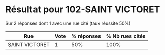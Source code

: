 # Résultat pour 102-SAINT VICTORET

Sur 2 réponses dont 1 avec une rue cité (taux réussite 50%)

| Rue | Vote | % réponses | % Nb rues cités|
|-----|------|------------|----------------|
| SAINT VICTORET | 1 | 50% | 100%|
